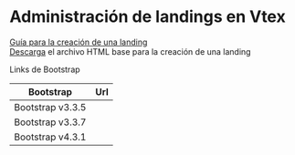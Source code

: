 # Administración de landings en Vtex

[Guía para la creación de una landing](https://github.com/grupo-exito-ecommerce/exito-vtex-doc/blob/master/directory/landing-creation/landing-creation.md)  
[Descarga](https://github.com/grupo-exito-ecommerce/exito-vtex-doc/blob/master/resources/examples/landing/new-landing.html) el archivo HTML base para la creación de una landing



Links de Bootstrap

|Bootstrap| Url|
|--|--|
|Bootstrap v3.3.5|  |
|Bootstrap v3.3.7|  |
|Bootstrap v4.3.1|  |

<!--stackedit_data:
eyJoaXN0b3J5IjpbMTM3ODIxNTM1MF19
-->